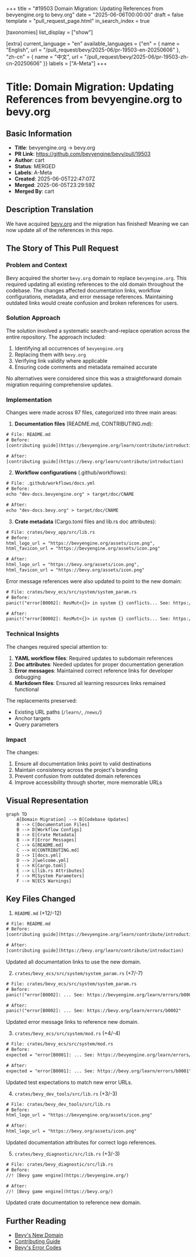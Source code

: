 +++
title = "#19503 Domain Migration: Updating References from bevyengine.org to bevy.org"
date = "2025-06-06T00:00:00"
draft = false
template = "pull_request_page.html"
in_search_index = true

[taxonomies]
list_display = ["show"]

[extra]
current_language = "en"
available_languages = {"en" = { name = "English", url = "/pull_request/bevy/2025-06/pr-19503-en-20250606" }, "zh-cn" = { name = "中文", url = "/pull_request/bevy/2025-06/pr-19503-zh-cn-20250606" }}
labels = ["A-Meta"]
+++

# Title: Domain Migration: Updating References from bevyengine.org to bevy.org

## Basic Information
- **Title**: bevyengine.org -> bevy.org
- **PR Link**: https://github.com/bevyengine/bevy/pull/19503
- **Author**: cart
- **Status**: MERGED
- **Labels**: A-Meta
- **Created**: 2025-06-05T22:47:07Z
- **Merged**: 2025-06-05T23:29:59Z
- **Merged By**: cart

## Description Translation
We have acquired [bevy.org](https://bevy.org) and the migration has finished! Meaning we can now update all of the references in this repo.

## The Story of This Pull Request

### Problem and Context
Bevy acquired the shorter `bevy.org` domain to replace `bevyengine.org`. This required updating all existing references to the old domain throughout the codebase. The changes affected documentation links, workflow configurations, metadata, and error message references. Maintaining outdated links would create confusion and broken references for users.

### Solution Approach
The solution involved a systematic search-and-replace operation across the entire repository. The approach included:
1. Identifying all occurrences of `bevyengine.org`
2. Replacing them with `bevy.org`
3. Verifying link validity where applicable
4. Ensuring code comments and metadata remained accurate

No alternatives were considered since this was a straightforward domain migration requiring comprehensive updates.

### Implementation
Changes were made across 97 files, categorized into three main areas:

1. **Documentation files** (README.md, CONTRIBUTING.md):
```diff
# File: README.md
# Before:
[contributing guide](https://bevyengine.org/learn/contribute/introduction)

# After:
[contributing guide](https://bevy.org/learn/contribute/introduction)
```

2. **Workflow configurations** (.github/workflows):
```diff
# File: .github/workflows/docs.yml
# Before:
echo "dev-docs.bevyengine.org" > target/doc/CNAME

# After:
echo "dev-docs.bevy.org" > target/doc/CNAME
```

3. **Crate metadata** (Cargo.toml files and lib.rs doc attributes):
```diff
# File: crates/bevy_app/src/lib.rs
# Before:
html_logo_url = "https://bevyengine.org/assets/icon.png",
html_favicon_url = "https://bevyengine.org/assets/icon.png"

# After:
html_logo_url = "https://bevy.org/assets/icon.png",
html_favicon_url = "https://bevy.org/assets/icon.png"
```

Error message references were also updated to point to the new domain:
```diff
# File: crates/bevy_ecs/src/system/system_param.rs
# Before:
panic!("error[B0002]: ResMut<{}> in system {} conflicts... See: https://bevyengine.org/learn/errors/b0002"

# After:
panic!("error[B0002]: ResMut<{}> in system {} conflicts... See: https://bevy.org/learn/errors/b0002"
```

### Technical Insights
The changes required special attention to:
1. **YAML workflow files**: Required updates to subdomain references
2. **Doc attributes**: Needed updates for proper documentation generation
3. **Error messages**: Maintained correct reference links for developer debugging
4. **Markdown files**: Ensured all learning resources links remained functional

The replacements preserved:
- Existing URL paths (`/learn/`, `/news/`)
- Anchor targets
- Query parameters

### Impact
The changes:
1. Ensure all documentation links point to valid destinations
2. Maintain consistency across the project's branding
3. Prevent confusion from outdated domain references
4. Improve accessibility through shorter, more memorable URLs

## Visual Representation

```mermaid
graph TD
    A[Domain Migration] --> B[Codebase Updates]
    B --> C[Documentation Files]
    B --> D[Workflow Configs]
    B --> E[Crate Metadata]
    B --> F[Error Messages]
    C --> G[README.md]
    C --> H[CONTRIBUTING.md]
    D --> I[docs.yml]
    D --> J[welcome.yml]
    E --> K[Cargo.toml]
    E --> L[lib.rs Attributes]
    F --> M[System Parameters]
    F --> N[ECS Warnings]
```

## Key Files Changed

1. `README.md` (+12/-12)
```diff
# File: README.md
# Before:
[contributing guide](https://bevyengine.org/learn/contribute/introduction)

# After:
[contributing guide](https://bevy.org/learn/contribute/introduction)
```
Updated all documentation links to use the new domain.

2. `crates/bevy_ecs/src/system/system_param.rs` (+7/-7)
```diff
# File: crates/bevy_ecs/src/system/system_param.rs
# Before:
panic!("error[B0002]: ... See: https://bevyengine.org/learn/errors/b0002"

# After:
panic!("error[B0002]: ... See: https://bevy.org/learn/errors/b0002"
```
Updated error message links to reference new domain.

3. `crates/bevy_ecs/src/system/mod.rs` (+4/-4)
```diff
# File: crates/bevy_ecs/src/system/mod.rs
# Before:
expected = "error[B0001]: ... See: https://bevyengine.org/learn/errors/b0001"

# After:
expected = "error[B0001]: ... See: https://bevy.org/learn/errors/b0001"
```
Updated test expectations to match new error URLs.

4. `crates/bevy_dev_tools/src/lib.rs` (+3/-3)
```diff
# File: crates/bevy_dev_tools/src/lib.rs
# Before:
html_logo_url = "https://bevyengine.org/assets/icon.png"

# After:
html_logo_url = "https://bevy.org/assets/icon.png"
```
Updated documentation attributes for correct logo references.

5. `crates/bevy_diagnostic/src/lib.rs` (+3/-3)
```diff
# File: crates/bevy_diagnostic/src/lib.rs
# Before:
//! [Bevy game engine](https://bevyengine.org/)

# After:
//! [Bevy game engine](https://bevy.org/)
```
Updated crate documentation to reference new domain.

## Further Reading
- [Bevy's New Domain](https://bevy.org)
- [Contributing Guide](https://bevy.org/learn/contribute/introduction)
- [Bevy's Error Codes](https://bevy.org/learn/errors)